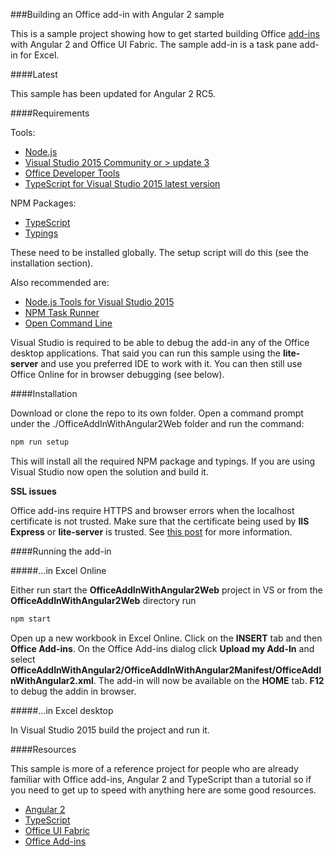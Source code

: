 ###Building an Office add-in with Angular 2 sample

This is a sample project showing how to get started building Office [add-ins](http://dev.office.com/getting-started/addins) with Angular 2 and Office UI Fabric.
The sample add-in is a task pane add-in for Excel.


####Latest

This sample has been updated for Angular 2 RC5.

####Requirements

Tools:

* [Node.js](https://nodejs.org/en/)
* [Visual Studio 2015 Community or > update 3](https://www.visualstudio.com/en-us/news/releasenotes/vs2015-update3-vs)
* [Office Developer Tools](https://www.visualstudio.com/en-us/features/office-tools-vs.aspx)
* [TypeScript for Visual Studio 2015 latest version](https://www.microsoft.com/en-us/download/details.aspx?id=48593)

NPM Packages:

* [TypeScript](https://www.typescriptlang.org/#download-links)
* [Typings](https://github.com/typings/typings)

These need to be installed globally. The setup script will do this (see the installation section).

Also recommended are:

* [Node.js Tools for Visual Studio 2015](https://www.visualstudio.com/en-us/features/node-js-vs.aspx)
* [NPM Task Runner](https://visualstudiogallery.msdn.microsoft.com/8f2f2cbc-4da5-43ba-9de2-c9d08ade4941)
* [Open Command Line](https://visualstudiogallery.msdn.microsoft.com/4e84e2cf-2d6b-472a-b1e2-b84932511379)


Visual Studio is required to be able to debug the add-in any of the Office desktop applications. 
That said you can run this sample using the **lite-server** and use you preferred IDE to work with it.
You can then still use Office Online for in browser debugging (see below). 

####Installation

Download or clone the repo to its own folder. Open a command prompt under the ./OfficeAddInWithAngular2Web folder and run the command:

```bash
npm run setup
```

This will install all the required NPM package and typings. If you are using Visual Studio now open the solution and build it.

**SSL issues**

Office add-ins require HTTPS and browser errors when the localhost certificate is not trusted. Make sure that the certificate being used by **IIS Express**
 or **lite-server** is trusted. See [this post](https://blogs.msdn.microsoft.com/robert_mcmurray/2013/11/15/how-to-trust-the-iis-express-self-signed-certificate/) for more information.

####Running the add-in

#####...in Excel Online

Either run start the **OfficeAddInWithAngular2Web** project in VS or from the **OfficeAddInWithAngular2Web** directory run

```bash
npm start
```

Open up a new workbook in Excel Online. Click on the **INSERT** tab and then **Office Add-ins**. On the Office Add-ins dialog click **Upload my Add-In** and select 
**OfficeAddInWithAngular2/OfficeAddInWithAngular2Manifest/OfficeAddInWithAngular2.xml**. The add-in will now be available on the **HOME** tab. **F12** to debug the addin in browser. 

#####...in Excel desktop

In Visual Studio 2015 build the project and run it.

####Resources

This sample is more of a reference project for people who are already familiar with Office add-ins, Angular 2 and TypeScript than a tutorial
 so if you need to get up to speed with anything here are some good resources.

* [Angular 2](https://angular.io/docs/ts/latest/quickstart.html)
* [TypeScript](https://www.typescriptlang.org/docs/tutorial.html)
* [Office UI Fabric](http://dev.office.com/fabric/get-started)
* [Office Add-ins](https://dev.office.com/getting-started/addins)